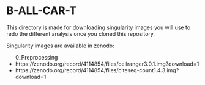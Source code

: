 # B-ALL-CAR-T

This directory is made for downloading singularity images you will use to redo the different analysis once you cloned this repository.

Singularity images are available in zenodo:
<ul>
0_Preprocessing
	<li>https://zenodo.org/record/4114854/files/cellranger3.0.1.img?download=1</li>
	<li>https://zenodo.org/record/4114854/files/citeseq-count1.4.3.img?download=1</li>
</ul>